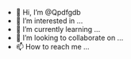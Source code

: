 - 👋 Hi, I’m @Qpdfgdb
- 👀 I’m interested in ...
- 🌱 I’m currently learning ...
- 💞️ I’m looking to collaborate on ...
- 📫 How to reach me ...

<!---
Qpdfgdb/Qpdfgdb is a ✨ special ✨ repository because its `README.md` (this file) appears on your GitHub profile.
You can click the Preview link to take a look at your changes.
--->
